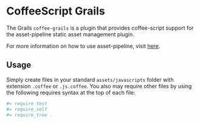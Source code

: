 CoffeeScript Grails
=====================
The Grails `coffee-grails` is a plugin that provides coffee-script support for the asset-pipeline static asset management plugin.

For more information on how to use asset-pipeline, visit [here](http://www.github.com/bertramdev/asset-pipeline).


Usage
-----

Simply create files in your standard `assets/javascripts` folder with extension `.coffee` or `.js.coffee`. You also may require other files by using the following requires syntax at the top of each file:

```coffee
#= require test
#= require_self
#= require_tree .
```
